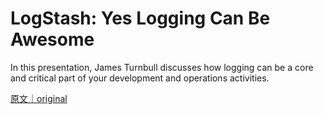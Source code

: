
# LogStash: Yes Logging Can Be Awesome

In this presentation, James Turnbull discusses how logging can be a core and critical part of your development and operations activities.

[原文｜original](https://insights.sei.cmu.edu/library/logstash-yes-logging-can-be-awesome/)
        